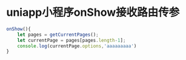 # uniapp小程序onShow接收路由传参

```js
onShow(){
	let pages = getCurrentPages();
	let currentPage = pages[pages.length-1];
	console.log(currentPage.options,'aaaaaaaaa')
}
```


